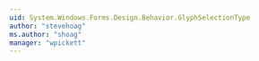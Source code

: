 ```yaml
---
uid: System.Windows.Forms.Design.Behavior.GlyphSelectionType
author: "stevehoag"
ms.author: "shoag"
manager: "wpickett"
---
```

